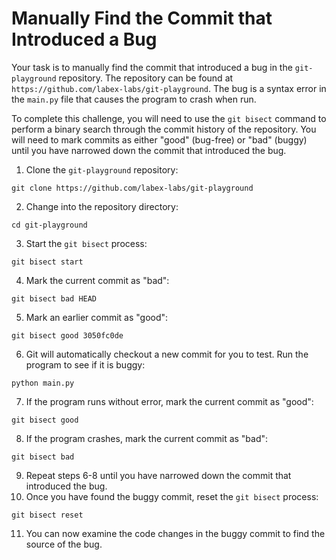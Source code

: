 # Manually Find the Commit that Introduced a Bug

Your task is to manually find the commit that introduced a bug in the `git-playground` repository. The repository can be found at `https://github.com/labex-labs/git-playground`. The bug is a syntax error in the `main.py` file that causes the program to crash when run.

To complete this challenge, you will need to use the `git bisect` command to perform a binary search through the commit history of the repository. You will need to mark commits as either "good" (bug-free) or "bad" (buggy) until you have narrowed down the commit that introduced the bug.

1. Clone the `git-playground` repository:

```
git clone https://github.com/labex-labs/git-playground
```

2. Change into the repository directory:

```
cd git-playground
```

3. Start the `git bisect` process:

```
git bisect start
```

4. Mark the current commit as "bad":

```
git bisect bad HEAD
```

5. Mark an earlier commit as "good":

```
git bisect good 3050fc0de
```

6. Git will automatically checkout a new commit for you to test. Run the program to see if it is buggy:

```
python main.py
```

7. If the program runs without error, mark the current commit as "good":

```
git bisect good
```

8. If the program crashes, mark the current commit as "bad":

```
git bisect bad
```

9. Repeat steps 6-8 until you have narrowed down the commit that introduced the bug.
10. Once you have found the buggy commit, reset the `git bisect` process:

```
git bisect reset
```

11. You can now examine the code changes in the buggy commit to find the source of the bug.
